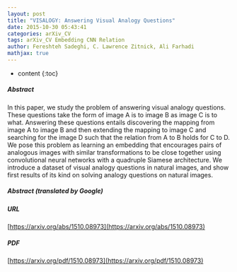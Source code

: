 ```yaml
---
layout: post
title: "VISALOGY: Answering Visual Analogy Questions"
date: 2015-10-30 05:43:41
categories: arXiv_CV
tags: arXiv_CV Embedding CNN Relation
author: Fereshteh Sadeghi, C. Lawrence Zitnick, Ali Farhadi
mathjax: true
---
```


* content
{:toc}

##### Abstract
In this paper, we study the problem of answering visual analogy questions. These questions take the form of image A is to image B as image C is to what. Answering these questions entails discovering the mapping from image A to image B and then extending the mapping to image C and searching for the image D such that the relation from A to B holds for C to D. We pose this problem as learning an embedding that encourages pairs of analogous images with similar transformations to be close together using convolutional neural networks with a quadruple Siamese architecture. We introduce a dataset of visual analogy questions in natural images, and show first results of its kind on solving analogy questions on natural images.

##### Abstract (translated by Google)


##### URL
[https://arxiv.org/abs/1510.08973](https://arxiv.org/abs/1510.08973)

##### PDF
[https://arxiv.org/pdf/1510.08973](https://arxiv.org/pdf/1510.08973)

